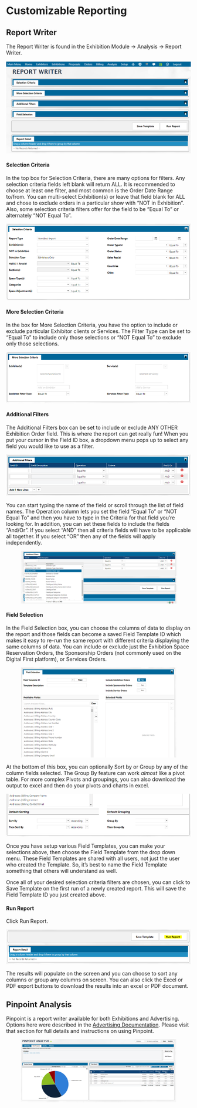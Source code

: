 # Customizable Reporting

## Report Writer <a href="#_toc96595645" id="_toc96595645"></a>

The Report Writer is found in the Exhibition Module -> Analysis -> Report Writer.

![](<../../../.gitbook/assets/1 (18).png>)

#### Selection Criteria

In the top box for Selection Criteria, there are many options for filters. Any selection criteria fields left blank will return ALL. It is recommended to choose at least one filter, and most common is the Order Date Range to/from. You can multi-select Exhibition(s) or leave that field blank for ALL and chose to exclude orders in a particular show with “NOT in Exhibition”. Also, some selection criteria filters offer for the field to be “Equal To” or alternately “NOT Equal To”.

![](<../../../.gitbook/assets/2 (40).png>)

#### More Selection Criteria

In the box for More Selection Criteria, you have the option to include or exclude particular Exhibitor clients or Services. The Filter Type can be set to “Equal To” to include only those selections or “NOT Equal To” to exclude only those selections.

![](<../../../.gitbook/assets/3 (73).png>)

#### Additional Filters

The Additional Filters box can be set to include or exclude ANY OTHER Exhibition Order field. This is where the report can get really fun! When you put your cursor in the Field ID box, a dropdown menu pops up to select any field you would like to use as a filter.

![](<../../../.gitbook/assets/4 (15).png>)

You can start typing the name of the field or scroll through the list of field names. The Operation column lets you set the field “Equal To” or “NOT Equal To” and then you have to type in the Criteria for that field you’re looking for. In addition, you can set these fields to include the fields “And/Or”. If you select “AND” then all criteria fields will have to be applicable all together. If you select “OR” then any of the fields will apply independently.

<figure><img src="../../../.gitbook/assets/image (367).png" alt=""><figcaption></figcaption></figure>

#### Field Selection

In the Field Selection box, you can choose the columns of data to display on the report and those fields can become a saved Field Template ID which makes it easy to re-run the same report with different criteria displaying the same columns of data. You can include or exclude just the Exhibition Space Reservation Orders, the Sponsorship Orders (not commonly used on the Digital First platform), or Services Orders.

<figure><img src="../../../.gitbook/assets/6 (14).png" alt=""><figcaption></figcaption></figure>

At the bottom of this box, you can optionally Sort by or Group by any of the column fields selected. The Group By feature can work _almost_ like a pivot table. For more complex Pivots and groupings, you can also download the output to excel and then do your pivots and charts in excel.

![](<../../../.gitbook/assets/7 (5).png>)

Once you have setup various Field Templates, you can make your selections above, then choose the Field Template from the drop down menu. These Field Templates are shared with all users, not just the user who created the Template. So, it’s best to name the Field Template something that others will understand as well.

Once all of your desired selection criteria filters are chosen, you can click to Save Template on the first run of a newly created report. This will save the Field Template ID you just created above.

#### Run Report <a href="#_toc96595646" id="_toc96595646"></a>

Click Run Report.

![](<../../../.gitbook/assets/8 (1) (1).png>)

The results will populate on the screen and you can choose to sort any columns or group any columns on screen. You can also click the Excel or PDF export buttons to download the results into an excel or PDF document.

## Pinpoint Analysis

Pinpoint is a report writer available for both Exhibitions and Advertising. Options here were described in the [Advertising Documentation](../../advertising/analysis/pinpoint-analysis.md). Please visit that section for full details and instructions on using Pinpoint.

<figure><img src="../../../.gitbook/assets/image (642).png" alt=""><figcaption></figcaption></figure>
